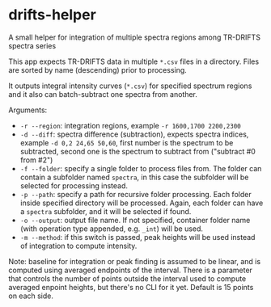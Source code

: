 # drifts-helper
A small helper for integration of multiple spectra regions among TR-DRIFTS spectra series

This app expects TR-DRIFTS data in multiple `*.csv` files in a directory. Files are sorted by name (descending) prior to processing.

It outputs integral intensity curves (`*.csv`) for specified spectrum regions and it also can batch-subtract one spectra from another.

Arguments:
 - `-r --region`: integration regions, example `-r 1600,1700 2200,2300`
 - `-d --diff`: spectra difference (subtraction), expects spectra indices, example `-d 0,2 24,65 50,60`,
 first number is the spectrum to be subtracted, second one is the spectrum to subtract from ("subtract #0 from #2")
 - `-f --folder`: specify a single folder to process files from.
 The folder can contain a subfolder named `spectra`, in this case the subfolder will be selected for processing instead.
 - `-p --path`: specify a path for recursive folder processing. Each folder inside specified directory will be processed.
 Again, each folder can have a `spectra` subfolder, and it will be selected if found.
 - `-o --output`: output file name. If not specified, container folder name (with operation type appended, e.g. `_int`) will be used.
 - `-m --method`: if this switch is passed, peak heights will be used instead of integration to compute intensity.
 
Note: baseline for integration or peak finding is assumed to be linear, and is computed using averaged endpoints of the interval.
There is a parameter that controls the number of points outside the interval used to compute averaged enpoint heights, but there's no CLI for it yet.
Default is 15 points on each side.
